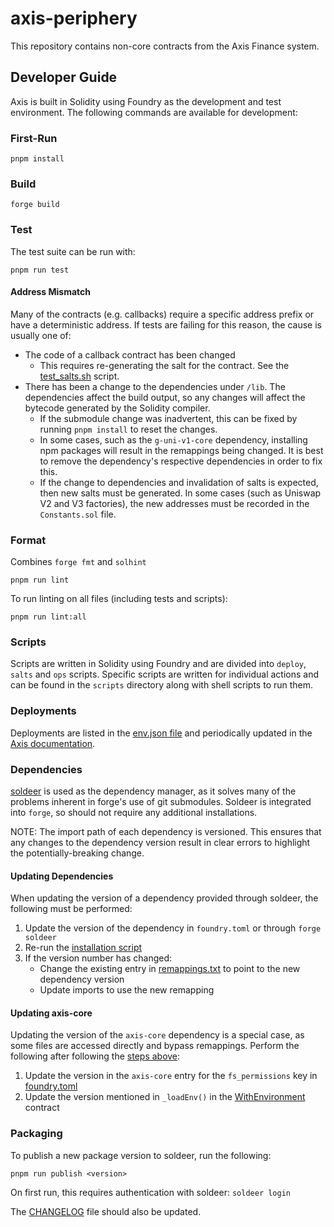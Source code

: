 # axis-periphery

This repository contains non-core contracts from the Axis Finance system.

## Developer Guide

Axis is built in Solidity using Foundry as the development and test environment. The following commands are available for development:

### First-Run

```shell
pnpm install
```

### Build

```shell
forge build
```

### Test

The test suite can be run with:

```shell
pnpm run test
```

#### Address Mismatch

Many of the contracts (e.g. callbacks) require a specific address prefix or have a deterministic address. If tests are failing for this reason, the cause is usually one of:

- The code of a callback contract has been changed
  - This requires re-generating the salt for the contract. See the [test_salts.sh](/script/salts/test/test_salts.sh) script.
- There has been a change to the dependencies under `/lib`. The dependencies affect the build output, so any changes will affect the bytecode generated by the Solidity compiler.
  - If the submodule change was inadvertent, this can be fixed by running `pnpm install` to reset the changes.
  - In some cases, such as the `g-uni-v1-core` dependency, installing npm packages will result in the remappings being changed. It is best to remove the dependency's respective dependencies in order to fix this.
  - If the change to dependencies and invalidation of salts is expected, then new salts must be generated. In some cases (such as Uniswap V2 and V3 factories), the new addresses must be recorded in the `Constants.sol` file.

### Format

Combines `forge fmt` and `solhint`

```shell
pnpm run lint
```

To run linting on all files (including tests and scripts):

```shell
pnpm run lint:all
```

### Scripts

Scripts are written in Solidity using Foundry and are divided into `deploy`, `salts` and `ops` scripts. Specific scripts are written for individual actions and can be found in the `scripts` directory along with shell scripts to run them.

### Deployments

Deployments are listed in the [env.json file](/script/env.json) and periodically updated in the [Axis documentation](https://axis.finance/developer/reference/contract-addresses).

### Dependencies

[soldeer](https://soldeer.xyz/) is used as the dependency manager, as it solves many of the problems inherent in forge's use of git submodules. Soldeer is integrated into `forge`, so should not require any additional installations.

NOTE: The import path of each dependency is versioned. This ensures that any changes to the dependency version result in clear errors to highlight the potentially-breaking change.

#### Updating Dependencies

When updating the version of a dependency provided through soldeer, the following must be performed:

1. Update the version of the dependency in `foundry.toml` or through `forge soldeer`
2. Re-run the [installation script](#first-run)
3. If the version number has changed:
    - Change the existing entry in [remappings.txt](remappings.txt) to point to the new dependency version
    - Update imports to use the new remapping

#### Updating axis-core

Updating the version of the `axis-core` dependency is a special case, as some files are accessed directly and bypass remappings. Perform the following after following the [steps above](#updating-dependencies):

1. Update the version in the `axis-core` entry for the `fs_permissions` key in [foundry.toml](foundry.toml)
2. Update the version mentioned in `_loadEnv()` in the [WithEnvironment](script/deploy/WithEnvironment.s.sol) contract

### Packaging

To publish a new package version to soldeer, run the following:

```shell
pnpm run publish <version>
```

On first run, this requires authentication with soldeer: `soldeer login`

The [CHANGELOG](CHANGELOG.md) file should also be updated.
